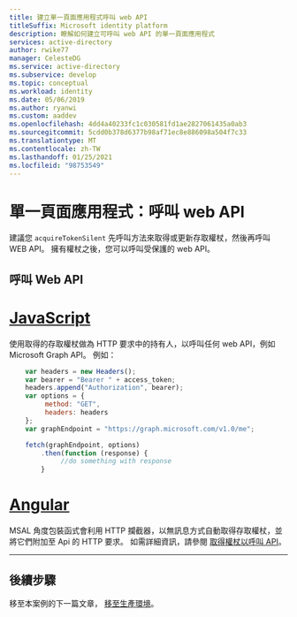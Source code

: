 ```yaml
---
title: 建立單一頁面應用程式呼叫 web API
titleSuffix: Microsoft identity platform
description: 瞭解如何建立可呼叫 web API 的單一頁面應用程式
services: active-directory
author: rwike77
manager: CelesteDG
ms.service: active-directory
ms.subservice: develop
ms.topic: conceptual
ms.workload: identity
ms.date: 05/06/2019
ms.author: ryanwi
ms.custom: aaddev
ms.openlocfilehash: 4dd4a40233fc1c030581fd1ae2827061435a0ab3
ms.sourcegitcommit: 5cdd0b378d6377b98af71ec8e886098a504f7c33
ms.translationtype: MT
ms.contentlocale: zh-TW
ms.lasthandoff: 01/25/2021
ms.locfileid: "98753549"
---
```

# <a name="single-page-application-call-a-web-api"></a>單一頁面應用程式：呼叫 web API

建議您 `acquireTokenSilent` 先呼叫方法來取得或更新存取權杖，然後再呼叫 WEB API。 擁有權杖之後，您可以呼叫受保護的 web API。

## <a name="call-a-web-api"></a>呼叫 Web API

# <a name="javascript"></a>[JavaScript](#tab/javascript)

使用取得的存取權杖做為 HTTP 要求中的持有人，以呼叫任何 web API，例如 Microsoft Graph API。 例如：

```javascript
    var headers = new Headers();
    var bearer = "Bearer " + access_token;
    headers.append("Authorization", bearer);
    var options = {
         method: "GET",
         headers: headers
    };
    var graphEndpoint = "https://graph.microsoft.com/v1.0/me";

    fetch(graphEndpoint, options)
        .then(function (response) {
             //do something with response
        }
```

# <a name="angular"></a>[Angular](#tab/angular)

MSAL 角度包裝函式會利用 HTTP 攔截器，以無訊息方式自動取得存取權杖，並將它們附加至 Api 的 HTTP 要求。 如需詳細資訊，請參閱 [取得權杖以呼叫 API](scenario-spa-acquire-token.md)。

---

## <a name="next-steps"></a>後續步驟

移至本案例的下一篇文章， [移至生產環境](scenario-spa-production.md)。